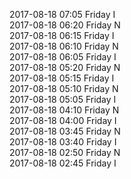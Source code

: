 2017-08-18 07:05 Friday  I  
2017-08-18 06:20 Friday  N  
2017-08-18 06:15 Friday  I  
2017-08-18 06:10 Friday  N  
2017-08-18 06:05 Friday  I  
2017-08-18 05:20 Friday  N  
2017-08-18 05:15 Friday  I  
2017-08-18 05:10 Friday  N  
2017-08-18 05:05 Friday  I  
2017-08-18 04:10 Friday  N  
2017-08-18 04:00 Friday  I  
2017-08-18 03:45 Friday  N  
2017-08-18 03:40 Friday  I  
2017-08-18 02:50 Friday  N  
2017-08-18 02:45 Friday  I  
